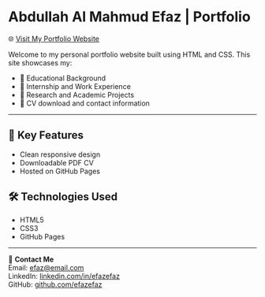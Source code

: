 # Abdullah Al Mahmud Efaz | Portfolio

🌐 [Visit My Portfolio Website](https://efaz007.github.io/efaz.portfolio)

Welcome to my personal portfolio website built using HTML and CSS. This site showcases my:

- 🔹 Educational Background
- 🔹 Internship and Work Experience
- 🔹 Research and Academic Projects
- 🔹 CV download and contact information

---

## 🚀 Key Features

- Clean responsive design
- Downloadable PDF CV
- Hosted on GitHub Pages

## 🛠️ Technologies Used

- HTML5
- CSS3
- GitHub Pages

---

📧 **Contact Me**  
Email: efaz@email.com  
LinkedIn: [linkedin.com/in/efazefaz](https://linkedin.com/in/efazefaz)  
GitHub: [github.com/efazefaz](https://github.com/efazefaz)
